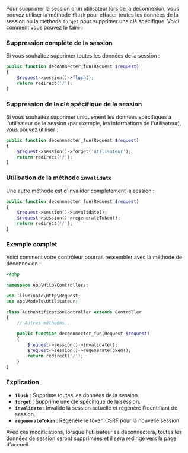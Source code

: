 Pour supprimer la session d'un utilisateur lors de la déconnexion, vous pouvez utiliser la méthode `flush` pour effacer toutes les données de la session ou la méthode `forget` pour supprimer une clé spécifique. Voici comment vous pouvez le faire :

### Suppression complète de la session
Si vous souhaitez supprimer toutes les données de la session :

```php
public function deconnnecter_fun(Request $request)
{
    $request->session()->flush();
    return redirect('/');
}
```

### Suppression de la clé spécifique de la session
Si vous souhaitez supprimer uniquement les données spécifiques à l'utilisateur de la session (par exemple, les informations de l'utilisateur), vous pouvez utiliser :

```php
public function deconnnecter_fun(Request $request)
{
    $request->session()->forget('utilisateur');
    return redirect('/');
}
```

### Utilisation de la méthode `invalidate`
Une autre méthode est d'invalider complètement la session :

```php
public function deconnnecter_fun(Request $request)
{
    $request->session()->invalidate();
    $request->session()->regenerateToken();
    return redirect('/');
}
```

### Exemple complet
Voici comment votre contrôleur pourrait ressembler avec la méthode de déconnexion :

```php
<?php

namespace App\Http\Controllers;

use Illuminate\Http\Request;
use App\Models\Utilisateur;

class AuthentificationController extends Controller
{
    // Autres méthodes...

    public function deconnnecter_fun(Request $request)
    {
        $request->session()->invalidate();
        $request->session()->regenerateToken();
        return redirect('/');
    }  
}
```

### Explication

- **`flush`** : Supprime toutes les données de la session.
- **`forget`** : Supprime une clé spécifique de la session.
- **`invalidate`** : Invalide la session actuelle et régénère l'identifiant de session.
- **`regenerateToken`** : Régénère le token CSRF pour la nouvelle session.

Avec ces modifications, lorsque l'utilisateur se déconnectera, toutes les données de session seront supprimées et il sera redirigé vers la page d'accueil.